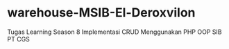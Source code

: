 # warehouse-MSIB-El-Deroxvilon
Tugas Learning Season 8 Implementasi CRUD Menggunakan PHP OOP SIB PT CGS
